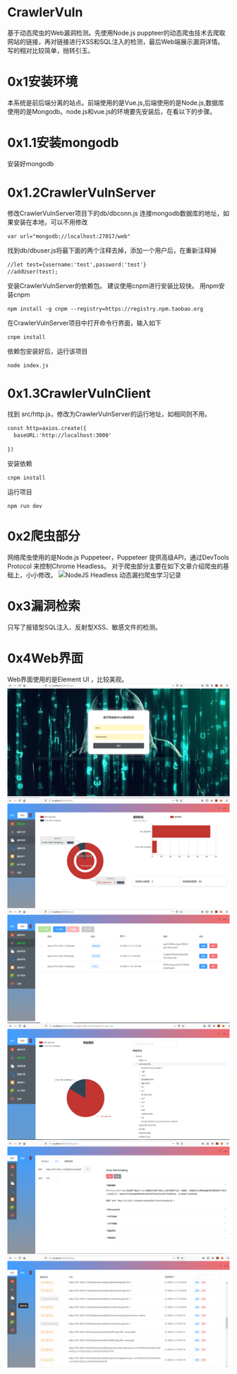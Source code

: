 # CrawlerVuln
基于动态爬虫的Web漏洞检测。先使用Node.js puppteer的动态爬虫技术去爬取网站的链接，再对链接进行XSS和SQL注入的检测，最后Web端展示漏洞详情。写的相对比较简单，抛转引玉。

# 0x1安装环境  
本系统是前后端分离的站点。前端使用的是Vue.js,后端使用的是Node.js,数据库使用的是Mongodb。node.js和vue.js的环境要先安装后，在看以下的步骤。
# 0x1.1安装mongodb 
安装好mongodb
# 0x1.2CrawlerVulnServer

修改CrawlerVulnServer项目下的db/dbconn.js 连接mongodb数据库的地址，如果安装在本地，可以不用修改
```
var url="mongodb://localhost:27017/web"
```

找到db/dbuser.js将最下面的两个注释去掉，添加一个用户后，在重新注释掉
```
//let test={username:'test',password:'test'}
//addUser(test);
```

安装CrawlerVulnServer的依赖包。
建议使用cnpm进行安装比较快。 
用npm安装cnpm
```
npm install -g cnpm --registry=https://registry.npm.taobao.org
```

在CrawlerVulnServer项目中打开命令行界面，输入如下
```
cnpm install
```
依赖包安装好后，运行该项目
```
node index.js
```

# 0x1.3CrawlerVulnClient
找到 src/http.js，修改为CrawlerVulnServer的运行地址，如相同则不用。
```
const http=axios.create({
  baseURL:'http://localhost:3000'

})
```
安装依赖
```
cnpm install
```
运行项目
```
npm run dev
```
 

# 0x2爬虫部分
网络爬虫使用的是Node.js Puppeteer，Puppeteer 提供高级API，通过DevTools Protocol 来控制Chrome Headless。
对于爬虫部分主要在如下文章介绍爬虫的基础上，小小修改。
![NodeJS Headless 动态漏扫爬虫学习记录](https://0day.design/2020/01/08/NodeJS%20Headless%20%E5%8A%A8%E6%80%81%E6%BC%8F%E6%89%AB%E7%88%AC%E8%99%AB%E5%AD%A6%E4%B9%A0%E8%AE%B0%E5%BD%95(%E7%88%AC%E8%99%AB%E7%AF%87)/)

# 0x3漏洞检索
只写了报错型SQL注入、反射型XSS、敏感文件的检测。

# 0x4Web界面
Web界面使用的是Element UI ，比较美观。
![登录界面](./img/1.png)
![漏洞信息](./img/2.png)
![漏洞扫描](./img/3.png)
![信息查看](./img/4.png)
![漏洞检测](./img/5.png)
![漏洞详情](./img/6.png)

